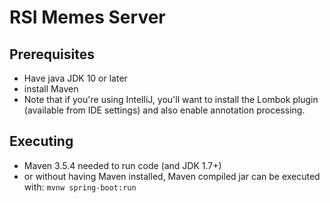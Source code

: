 # RSI Memes Server

## Prerequisites
- Have java JDK 10 or later
- install Maven
- Note that if you're using IntelliJ, you'll want to install the Lombok plugin (available from IDE settings) and also enable annotation processing.

## Executing
* Maven 3.5.4 needed to run code (and JDK 1.7+)
* or without having Maven installed, Maven compiled jar can be executed with: `mvnw spring-boot:run `
